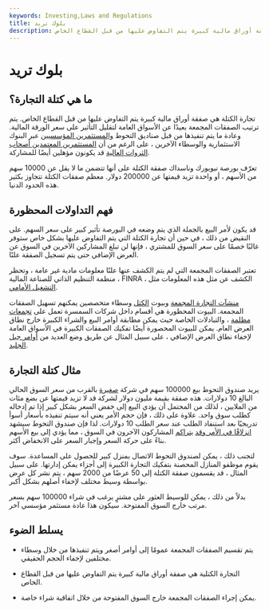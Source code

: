 ```yaml
---
keywords: Investing,Laws and Regulations
title: بلوك تريد
description: تجارة الكتلة هي صفقة أوراق مالية كبيرة يتم التفاوض عليها من قبل القطاع الخاص.
---
```


# بلوك تريد
## ما هي كتلة التجارة؟

تجارة الكتلة هي صفقة أوراق مالية كبيرة يتم التفاوض عليها من قبل القطاع الخاص. يتم ترتيب الصفقات المجمعة بعيدًا عن الأسواق العامة لتقليل التأثير على سعر الورقة المالية. وعادة ما يتم تنفيذها من قبل صناديق التحوط [والمستثمرين المؤسسيين](/institutionalinvestor) عبر البنوك الاستثمارية والوسطاء الآخرين ، على الرغم من أن [المستثمرين المعتمدين أصحاب الثروات العالية](/accreditedinvestor) قد يكونون مؤهلين أيضًا للمشاركة.

تعرّف بورصة نيويورك وناسداك صفقة الكتلة على أنها تتضمن ما لا يقل عن 10000 سهم من الأسهم ، أو واحدة تزيد قيمتها عن 200000 دولار. معظم صفقات الكتلة تتجاوز بكثير هذه الحدود الدنيا.

## فهم التداولات المحظورة

قد يكون لأمر البيع بالجملة الذي يتم وضعه في البورصة تأثير كبير على سعر السهم. على النقيض من ذلك ، في حين أن تجارة الكتلة التي يتم التفاوض عليها بشكل خاص ستوفر غالبًا خصمًا على سعر السوق للمشتري ، فإنها لن تبلغ المشاركين الآخرين في السوق عن العرض الإضافي حتى يتم تسجيل الصفقة علنًا.

تعتبر الصفقات المجمعة التي لم يتم الكشف عنها علنًا معلومات مادية غير عامة ، وتحظر منظمة التنظيم الذاتي للصناعة المالية ، FINRA ، الكشف عن مثل هذه المعلومات مثل [التشغيل الأمامي](/frontrunning).

[منشآت التجارة المجمعة](/block-trading-facility) وبيوت [الكتل](/blockhouse) وسطاء متخصصين يمكنهم تسهيل الصفقات المجمعة. البيوت المحظورة هي أقسام داخل شركات السمسرة تعمل على [تجمعات مظلمة](/dark-pool) ، والتبادلات الخاصة حيث يمكن مطابقة أوامر البيع والشراء الكبيرة خارج نطاق العرض العام. يمكن للبيوت المحصورة أيضًا تفكيك الصفقات الكبيرة في الأسواق العامة لإخفاء نطاق العرض الإضافي ، على سبيل المثال عن طريق وضع العديد من [أوامر جبل الجليد](/icebergorder).

## مثال كتلة التجارة

يريد صندوق التحوط بيع 100000 سهم في شركة [صغيرة](/small-cap) بالقرب من سعر السوق الحالي البالغ 10 دولارات. هذه صفقة بقيمة مليون دولار لشركة قد لا تزيد قيمتها عن بضع مئات من الملايين ، لذلك من المحتمل أن يؤدي البيع إلى خفض السعر بشكل كبير إذا تم إدخاله كطلب سوق واحد. علاوة على ذلك ، فإن حجم الأمر يعني أنه سيتم تنفيذه بأسعار أسوأ تدريجيًا بعد استنفاد الطلب عند سعر الطلب 10 دولارات. لذا فإن صندوق التحوط سيشهد [انزلاقًا في الأمر وقد](/slippage) [يتراكم](/shortselling) المشاركون الآخرون في السوق ، مما يؤدي إلى بيع الأسهم بناءً على حركة السعر وإجبار السعر على الانخفاض أكثر.

لتجنب ذلك ، يمكن لصندوق التحوط الاتصال بمنزل كبير للحصول على المساعدة. سوف يقوم موظفو المنازل المحصنة بتفكيك التجارة الكبيرة إلى أجزاء يمكن إدارتها. على سبيل المثال ، قد يقسمون صفقة الكتلة إلى 50 عرضًا من 2000 سهم ، يتم نشر كل عرض بواسطة وسيط مختلف لإخفاء أصلهم بشكل أكبر.

بدلاً من ذلك ، يمكن للوسيط العثور على مشترٍ يرغب في شراء 100000 سهم بسعر مرتب خارج السوق المفتوحة. سيكون هذا عادة مستثمر مؤسسي آخر.

## يسلط الضوء

- يتم تقسيم الصفقات المجمعة عمومًا إلى أوامر أصغر ويتم تنفيذها من خلال وسطاء مختلفين لإخفاء الحجم الحقيقي.

- التجارة الكتلية هي صفقة أوراق مالية كبيرة يتم التفاوض عليها من قبل القطاع الخاص.

- يمكن إجراء الصفقات المجمعة خارج السوق المفتوحة من خلال اتفاقية شراء خاصة.

